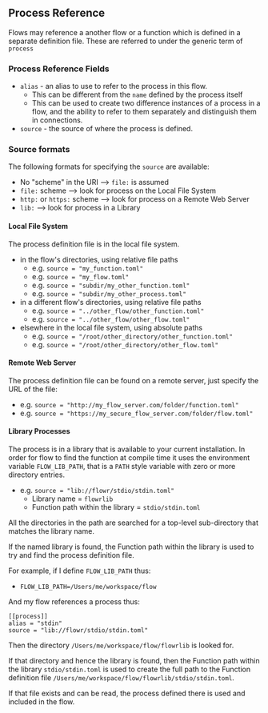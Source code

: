 ## Process Reference
Flows may reference a another flow or a function which is defined in a separate 
definition file. These are referred to under the generic term of `process`
 
### Process Reference Fields
* `alias` - an alias to use to refer to the process in this flow.
    * This can be different from the `name` defined by the process itself
    * This can be used to create two difference instances of a process in a flow, 
    and the ability to refer to them separately and distinguish them in connections.
* `source` - the source of where the process is defined. 

### Source formats
The following formats for specifying the `source` are available:
* No "scheme" in the URI --> `file:` is assumed
* `file:` scheme --> look for process on the Local File System
* `http:` or `https:` scheme --> look for process on a Remote Web Server
* `lib:` --> look for process in a Library

#### Local File System
The process definition file is in the local file system.
* in the flow's directories, using relative file paths 
    * e.g. `source = "my_function.toml"`
    * e.g. `source = "my_flow.toml"`
    * e.g. `source = "subdir/my_other_function.toml"`
    * e.g. `source = "subdir/my_other_process.toml"`
* in a different flow's directories, using relative file paths
    * e.g. `source = "../other_flow/other_function.toml"`
    * e.g. `source = "../other_flow/other_flow.toml"`
* elsewhere in the local file system, using absolute paths
    * e.g. `source = "/root/other_directory/other_function.toml"`
    * e.g. `source = "/root/other_directory/other_flow.toml"`

#### Remote Web Server
The process definition file can be found on a remote server, just specify the 
URL of the file:
* e.g. `source = "http://my_flow_server.com/folder/function.toml"`
* e.g. `source = "https://my_secure_flow_server.com/folder/flow.toml"`

#### Library Processes
The process is in a library that is available to your current installation. 
In order for flow to find the function at compile time it uses the 
environment variable `FLOW_LIB_PATH`, that is a `PATH` style variable with zero or
more directory entries. 
* e.g. `source = "lib://flowr/stdio/stdin.toml"`
    * Library name = `flowrlib`
    * Function path within the library = `stdio/stdin.toml`
    
All the directories in the path are searched for a top-level sub-directory that 
matches the library name.

If the named library is found, the Function path within the library is used to try and 
find the process definition file.

For example, if I define `FLOW_LIB_PATH` thus:
* `FLOW_LIB_PATH=/Users/me/workspace/flow`

And my flow references a process thus:
```
[[process]]
alias = "stdin"
source = "lib://flowr/stdio/stdin.toml"
```

Then the directory `/Users/me/workspace/flow/flowrlib` is looked for.

If that directory and hence the library is found, then the Function path within the library
`stdio/stdin.toml` is used to create the full path to the Function definition file 
`/Users/me/workspace/flow/flowrlib/stdio/stdin.toml`.

If that file exists and can be read, the process defined there is used and 
included in the flow.
